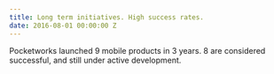 ```yaml
---
title: Long term initiatives. High success rates.
date: 2016-08-01 00:00:00 Z
---
```


Pocketworks launched 9 mobile products in 3 years. 8 are considered successful, and still under active development.